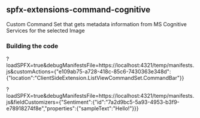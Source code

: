 ## spfx-extensions-command-cognitive

Custom Command Set that gets metadata information from MS Cognitive Services for the selected Image

### Building the code
?loadSPFX=true&debugManifestsFile=https://localhost:4321/temp/manifests.js&customActions={"e109ab75-a728-418c-85c6-7430363e348d":{"location":"ClientSideExtension.ListViewCommandSet.CommandBar"}}

?loadSPFX=true&debugManifestsFile=https://localhost:4321/temp/manifests.js&fieldCustomizers={"Sentiment":{"id":"7a2d9bc5-5a93-4953-b3f9-e78918274f8e","properties":{"sampleText":"Hello!"}}}
